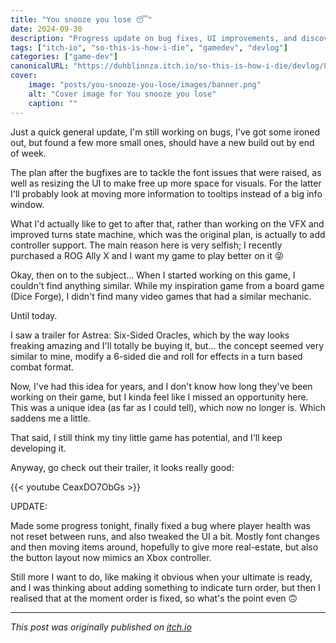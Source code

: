 ```yaml
---
title: "You snooze you lose 😴"
date: 2024-09-30
description: "Progress update on bug fixes, UI improvements, and discovering a similar game concept"
tags: ["itch-io", "so-this-is-how-i-die", "gamedev", "devlog"]
categories: ["game-dev"]
canonicalURL: "https://duhblinnza.itch.io/so-this-is-how-i-die/devlog/807633/you-snooze-you-lose-"
cover:
    image: "posts/you-snooze-you-lose/images/banner.png"
    alt: "Cover image for You snooze you lose"
    caption: ""
---
```


Just a quick general update, I'm still working on bugs, I've got some ironed out, but found a few more small ones, should have a new build out by end of week.

The plan after the bugfixes are to tackle the font issues that were raised, as well as resizing the UI to make free up more space for visuals. For the latter I'll probably look at moving more information to tooltips instead of a big info window.

What I'd actually like to get to after that, rather than working on the VFX and improved turns state machine, which was the original plan, is actually to add controller support. The main reason here is very selfish; I recently purchased a ROG Ally X and I want my game to play better on it 😝

Okay, then on to the subject... When I started working on this game, I couldn't find anything similar. While my inspiration game from a board game (Dice Forge), I didn't find many video games that had a similar mechanic.

Until today.

I saw a trailer for Astrea: Six-Sided Oracles, which by the way looks freaking amazing and I'll totally be buying it, but... the concept seemed very similar to mine, modify a 6-sided die and roll for effects in a turn based combat format.

Now, I've had this idea for years, and I don't know how long they've been working on their game, but I kinda feel like I missed an opportunity here. This was a unique idea (as far as I could tell), which now no longer is. Which saddens me a little.

That said, I still think my tiny little game has potential, and I'll keep developing it.

Anyway, go check out their trailer, it looks really good:

{{< youtube CeaxDO7ObGs >}}

UPDATE:

Made some progress tonight, finally fixed a bug where player health was not reset between runs, and also tweaked the UI a bit. Mostly font changes and then moving items around, hopefully to give more real-estate, but also the button layout now mimics an Xbox controller.

Still more I want to do, like making it obvious when your ultimate is ready, and I was thinking about adding something to indicate turn order, but then I realised that at the moment order is fixed, so what's the point even 🙃

---
*This post was originally published on [itch.io](https://duhblinnza.itch.io/so-this-is-how-i-die/devlog/807633/you-snooze-you-lose-)*

